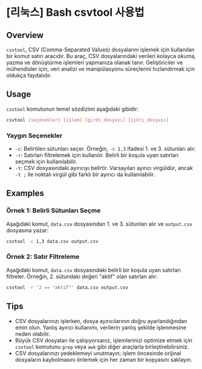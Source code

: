 # [리눅스] Bash csvtool 사용법

## Overview
`csvtool`, CSV (Comma-Separated Values) dosyalarını işlemek için kullanılan bir komut satırı aracıdır. Bu araç, CSV dosyalarındaki verileri kolayca okuma, yazma ve dönüştürme işlemleri yapmanıza olanak tanır. Geliştiriciler ve mühendisler için, veri analizi ve manipülasyonu süreçlerini hızlandırmak için oldukça faydalıdır.

## Usage
`csvtool` komutunun temel sözdizimi aşağıdaki gibidir:

```bash
csvtool [seçenekler] [işlem] [girdi_dosyası] [çıktı_dosyası]
```

### Yaygın Seçenekler
- `-c`: Belirtilen sütunları seçer. Örneğin, `-c 1,3` ifadesi 1. ve 3. sütunları alır.
- `-r`: Satırları filtrelemek için kullanılır. Belirli bir koşula uyan satırları seçmek için kullanılabilir.
- `-t`: CSV dosyasındaki ayırıcıyı belirtir. Varsayılan ayırıcı virgüldür, ancak `-t ;` ile noktalı virgül gibi farklı bir ayırıcı da kullanılabilir.

## Examples
### Örnek 1: Belirli Sütunları Seçme
Aşağıdaki komut, `data.csv` dosyasından 1. ve 3. sütunları alır ve `output.csv` dosyasına yazar:

```bash
csvtool -c 1,3 data.csv output.csv
```

### Örnek 2: Satır Filtreleme
Aşağıdaki komut, `data.csv` dosyasındaki belirli bir koşula uyan satırları filtreler. Örneğin, 2. sütundaki değeri "aktif" olan satırları alır:

```bash
csvtool -r '2 == "aktif"' data.csv output.csv
```

## Tips
- CSV dosyalarınızı işlerken, dosya ayırıcılarının doğru ayarlandığından emin olun. Yanlış ayırıcı kullanımı, verilerin yanlış şekilde işlenmesine neden olabilir.
- Büyük CSV dosyaları ile çalışıyorsanız, işlemlerinizi optimize etmek için `csvtool` komutunu `grep` veya `awk` gibi diğer araçlarla birleştirebilirsiniz.
- CSV dosyalarınızı yedeklemeyi unutmayın; işlem öncesinde orijinal dosyaların kaybolmasını önlemek için her zaman bir kopyasını saklayın.